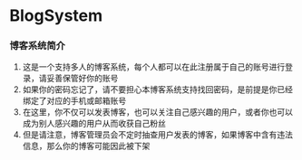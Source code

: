 # BlogSystem
### 博客系统简介
1. 这是一个支持多人的博客系统，每个人都可以在此注册属于自己的账号进行登录，请妥善保管好你的账号
2. 如果你的密码忘记了，请不要担心本博客系统支持找回密码，是前提是你已经绑定了对应的手机或邮箱账号
3. 在这里，你不仅可以发表博客，也可以关注自己感兴趣的用户，或者你也可以成为别人感兴趣的用户从而收获自己粉丝
4. 但是请注意，博客管理员会不定时抽查用户发表的博客，如果博客中含有违法信息，那么你的博客可能因此被下架
